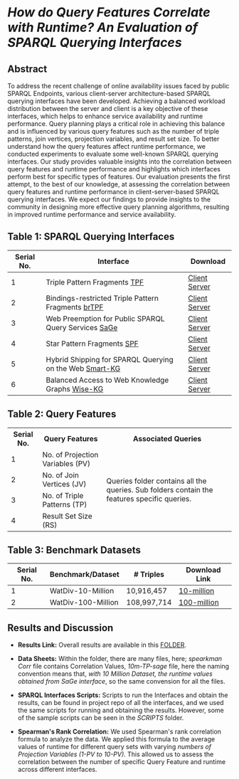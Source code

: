 # **_How do Query Features Correlate with Runtime? An Evaluation of SPARQL Querying Interfaces_**

## Abstract

To address the recent challenge of online availability issues faced by public SPARQL Endpoints, various client-server architecture-based SPARQL querying interfaces have been developed. Achieving a balanced workload distribution between the server and client is a key objective of these interfaces, which helps to enhance service availability and runtime performance. Query planning plays a critical role in achieving this balance and is influenced by various query features such as the number of triple patterns, join vertices, projection variables, and result set size. To better understand how the query features affect runtime performance, we conducted experiments to evaluate some well-known SPARQL querying interfaces. Our study provides valuable insights into the correlation between query features and runtime performance and highlights which interfaces perform best for specific types of features. Our evaluation presents the first attempt, to the best of our knowledge, at assessing the correlation between query features and runtime performance in client-server-based SPARQL querying interfaces. We expect our findings to provide insights to the community in designing more effective query planning algorithms, resulting in improved runtime performance and service availability.

## Table 1: SPARQL Querying Interfaces

| Serial No. | Interface                                            | Download                                                |
|------------|-------------------------------------------------|--------------------------------------------------------------|                      
| 1          | Triple Pattern Fragments [TPF](https://linkeddatafragments.org/specification/triple-pattern-fragments/)  | [Client](https://github.com/comunica/comunica) [Server](https://github.com/LinkedDataFragments/Server.js)                            |
| 2          | Bindings-restricted Triple Pattern Fragments [brTPF](https://arxiv.org/abs/1608.08148) | [Client](https://github.com/hartig/Client.js) [Server](https://github.com/LiUSemWeb/Server.Java) |
| 3          | Web Preemption for Public SPARQL Query Services [SaGe](https://sage.univ-nantes.fr/) | [Client](https://github.com/sage-org/sage-jena) [Server](https://github.com/sage-org/sage-engine)
| 4          | Star Pattern Fragments [SPF](https://arxiv.org/abs/2002.09172)         | [Client](https://github.com/Chraebe/StarPatternFragments/tree/master/SPF.Client) [Server](https://github.com/Chraebe/StarPatternFragments/tree/master/SPF.Server)                         |
| 5          | Hybrid Shipping for SPARQL Querying on the Web [Smart-KG](https://publikationen.bibliothek.kit.edu/1000122092)     | [Client](https://git.ai.wu.ac.at/beno/smartkg) [Server](https://git.ai.wu.ac.at/beno/smartkg/-/tree/master/smartkg-server?ref_type=heads)               |
| 6          | Balanced Access to Web Knowledge Graphs [Wise-KG](https://dl.acm.org/doi/10.1145/3442381.3449911) | [Client](https://github.com/WiseKG/WiseKG-Java/tree/main/WiseKG.Client) [Server](https://github.com/WiseKG/WiseKG-Java/tree/main/WiseKG.Server)     

## Table 2: Query Features
<table>
  <tr>
    <th>Serial No.</th>
    <th>Query Features</th>
    <th>Associated Queries</th>
  </tr>
  <tr>
    <td>1</td>
    <td>No. of Projection Variables (PV)   </td>
    <td rowspan="4">Queries folder contains all the queries. Sub folders contain the features specific queries. </td>
  </tr>
  <tr>
    <td>2</td>
    <td>No. of Join Vertices (JV)   </td>
  </tr>
  <tr>
    <td>3</td>
    <td>No. of Triple Patterns (TP)   </td>
  </tr>
  <tr>
    <td>4</td>
    <td>Result Set Size (RS)   </td>
  </tr>
</table>

                                       

## Table 3: Benchmark Datasets

| Serial No.   | Benchmark/Dataset    | # Triples    | Download Link |
|--------------|----------------------|--------------|------------|
| 1            | WatDiv-10-Million    | 10,916,457   | [10-million](https://files.dice-research.org/archive/intelligent-SPARQL-interface/watdiv.10M.tar.bz2)    |
| 2            | WatDiv-100-Million   | 108,997,714  | [100-million](https://files.dice-research.org/archive/intelligent-SPARQL-interface/watdiv.100M.tar.bz2)  |

## Results and Discussion

- **Results Link:** Overall results are available in this [FOLDER](https://drive.google.com/drive/folders/1BFQnvyYHn8Du1vuMqGRioIexzVSL81Gr?usp=sharing).
- **Data Sheets:** Within the folder, there are many files, here;  *spearkman Corr* file contains Correlation Values, *10m-TP-sage* file, here the naming convention means that, _with 10 Million Dataset, the runtime values obtained from SaGe interface_, so the same convension for all the files.

- **SPARQL Interfaces Scripts:** Scripts to run the Interfaces and obtain the results, can be found in project repo of all the interfaces, and we used the same scripts for running and obtaining the results. However, some of the sample scripts can be seen in the *SCRIPTS* folder.

- **Spearman's Rank Correlation:** We used Spearman's rank correlation formula to analyze the data. We applied this formula to the average values of runtime for different query sets with varying *numbers of Projection Variables (1-PV to 10-PV)*. This allowed us to assess the correlation between the number of specific Query Feature and runtime across different interfaces.
